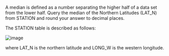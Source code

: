 A median is defined as a number separating the higher half of a data set from the lower half. Query the median of the Northern Latitudes (LAT_N) from STATION and round your answer to  decimal places.

The STATION table is described as follows:

![image](https://user-images.githubusercontent.com/93556280/161845224-7b402128-375d-44d1-9ddf-dcd9f6db90ea.png)

where LAT_N is the northern latitude and LONG_W is the western longitude.

